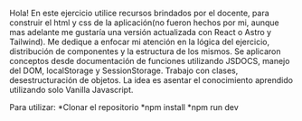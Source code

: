 Hola! 
En este ejercicio utilice recursos brindados por el docente, para construir el html y css de la aplicación(no fueron hechos por mi,
aunque mas adelante me gustaría una versión actualizada con React o Astro y Tailwind). Me dedique a enfocar mi atención en
la lógica del ejercicio, distribución de componentes y la estructura de los mismos. 
Se aplicaron conceptos desde documentación de funciones utilizando JSDOCS, manejo del DOM, localStorage y SessionStorage.
Trabajo con clases, desestructuración de objetos. 
La idea es asentar el conocimiento aprendido utilizando solo Vanilla Javascript.

Para utilizar:
*Clonar el repositorio
*npm install
*npm run dev
